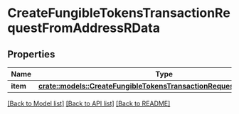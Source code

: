 # CreateFungibleTokensTransactionRequestFromAddressRData

## Properties

Name | Type | Description | Notes
------------ | ------------- | ------------- | -------------
**item** | [**crate::models::CreateFungibleTokensTransactionRequestFromAddressRi**](CreateFungibleTokensTransactionRequestFromAddressRI.md) |  | 

[[Back to Model list]](../README.md#documentation-for-models) [[Back to API list]](../README.md#documentation-for-api-endpoints) [[Back to README]](../README.md)


